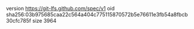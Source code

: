 version https://git-lfs.github.com/spec/v1
oid sha256:03b975685caa22c564a404c775115870572b5e76611e3fb54a8fbcb30cfc785f
size 3964
